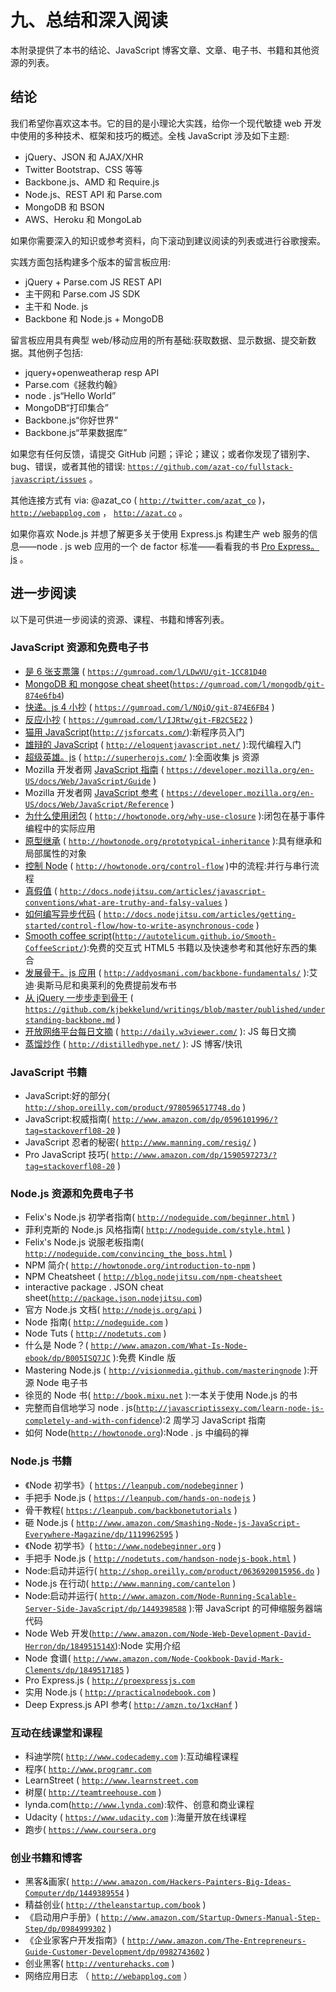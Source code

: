 # 九、总结和深入阅读

本附录提供了本书的结论、JavaScript 博客文章、文章、电子书、书籍和其他资源的列表。

## 结论

我们希望你喜欢这本书。它的目的是小理论大实践，给你一个现代敏捷 web 开发中使用的多种技术、框架和技巧的概述。全栈 JavaScript 涉及如下主题:

*   jQuery、JSON 和 AJAX/XHR
*   Twitter Bootstrap、CSS 等等
*   Backbone.js、AMD 和 Require.js
*   Node.js、REST API 和 Parse.com
*   MongoDB 和 BSON
*   AWS、Heroku 和 MongoLab

如果你需要深入的知识或参考资料，向下滚动到建议阅读的列表或进行谷歌搜索。

实践方面包括构建多个版本的留言板应用:

*   jQuery + Parse.com JS REST API
*   主干网和 Parse.com JS SDK
*   主干和 Node. js
*   Backbone 和 Node.js + MongoDB

留言板应用具有典型 web/移动应用的所有基础:获取数据、显示数据、提交新数据。其他例子包括:

*   jquery+openweatherap resp API
*   Parse.com《拯救约翰》
*   node . js“Hello World”
*   MongoDB“打印集合”
*   Backbone.js“你好世界”
*   Backbone.js“苹果数据库”

如果您有任何反馈，请提交 GitHub 问题；评论；建议；或者你发现了错别字、bug、错误，或者其他的错误: [`https://github.com/azat-co/fullstack-javascript/issues`](https://github.com/azat-co/fullstack-javascript/issues) 。

其他连接方式有 via: @azat_co ( [`http://twitter.com/azat_co`](http://twitter.com/azat_co) )， [`http://webapplog.com`](http://webapplog.com/) ， [`http://azat.co`](http://azat.co/) 。

如果你喜欢 Node.js 并想了解更多关于使用 Express.js 构建生产 web 服务的信息——node . js web 应用的一个 de factor 标准——看看我的书 [Pro Express。js](http://proexpressjs.com/) 。

## 进一步阅读

以下是可供进一步阅读的资源、课程、书籍和博客列表。

### JavaScript 资源和免费电子书

*   [是 6 张支票簿](https://gum.co/LDwVU/git-1CC81D40) ( [`https://gumroad.com/l/LDwVU/git-1CC81D40`](https://gumroad.com/l/LDwVU/git-1CC81D40)
*   [MongoDB 和 mongose cheat sheet](https://gum.co/mongodb/git-874e6fb4)([`https://gumroad.com/l/mongodb/git-874e6fb4`](https://gumroad.com/l/mongodb/git-874e6fb4))
*   [快递。js 4 小抄](https://gum.co/NQiQ/git-874E6FB4) ( [`https://gumroad.com/l/NQiQ/git-874E6FB4`](https://gumroad.com/l/NQiQ/git-874E6FB4) )
*   [反应小抄](https://gum.co/IJRtw/git-FB2C5E22) ( [`https://gumroad.com/l/IJRtw/git-FB2C5E22`](https://gumroad.com/l/IJRtw/git-FB2C5E22) )
*   [猫用 JavaScript](http://jsforcats.com/)([`http://jsforcats.com/`](http://jsforcats.com/)):新程序员入门
*   [雄辩的 JavaScript](http://eloquentjavascript.net/) ( [`http://eloquentjavascript.net/`](http://eloquentjavascript.net/) ):现代编程入门
*   [超级英雄。js](http://superherojs.com/) ( [`http://superherojs.com/`](http://superherojs.com/) ):全面收集 js 资源
*   Mozilla 开发者网 [JavaScript 指南](https://developer.mozilla.org/en-US/docs/JavaScript/Guide) ( [`https://developer.mozilla.org/en-US/docs/Web/JavaScript/Guide`](https://developer.mozilla.org/en-US/docs/Web/JavaScript/Guide) )
*   Mozilla 开发者网 [JavaScript 参考](https://developer.mozilla.org/en-US/docs/JavaScript/Reference) ( [`https://developer.mozilla.org/en-US/docs/Web/JavaScript/Reference`](https://developer.mozilla.org/en-US/docs/Web/JavaScript/Reference) )
*   [为什么使用闭包](http://howtonode.org/why-use-closure) ( [`http://howtonode.org/why-use-closure`](http://howtonode.org/why-use-closure) ):闭包在基于事件编程中的实际应用
*   [原型继承](http://howtonode.org/prototypical-inheritance) ( [`http://howtonode.org/prototypical-inheritance`](http://howtonode.org/prototypical-inheritance) ):具有继承和局部属性的对象
*   [控制 Node](http://howtonode.org/control-flow) ( [`http://howtonode.org/control-flow`](http://howtonode.org/control-flow) )中的流程:并行与串行流程
*   [真假值](http://docs.nodejitsu.com/articles/javascript-conventions/what-are-truthy-and-falsy-values) ( [`http://docs.nodejitsu.com/articles/javascript-conventions/what-are-truthy-and-falsy-values`](http://docs.nodejitsu.com/articles/javascript-conventions/what-are-truthy-and-falsy-values) )
*   [如何编写异步代码](http://docs.nodejitsu.com/articles/getting-started/control-flow/how-to-write-asynchronous-code) ( [`http://docs.nodejitsu.com/articles/getting-started/control-flow/how-to-write-asynchronous-code`](http://docs.nodejitsu.com/articles/getting-started/control-flow/how-to-write-asynchronous-code) )
*   [Smooth coffee script](http://autotelicum.github.com/Smooth-CoffeeScript/)([`http://autotelicum.github.io/Smooth-CoffeeScript/`](http://autotelicum.github.io/Smooth-CoffeeScript/)):免费的交互式 HTML5 书籍以及快速参考和其他好东西的集合
*   [发展骨干。js 应用](http://addyosmani.github.com/backbone-fundamentals/) ( [`http://addyosmani.com/backbone-fundamentals/`](http://addyosmani.com/backbone-fundamentals/) ):艾迪·奥斯马尼和奥莱利的免费提前发布书
*   [从 jQuery 一步步走到骨干](https://github.com/kjbekkelund/writings/blob/master/published/understanding-backbone.md) ( [`https://github.com/kjbekkelund/writings/blob/master/published/understanding-backbone.md`](https://github.com/kjbekkelund/writings/blob/master/published/understanding-backbone.md) )
*   [开放网络平台每日文摘](http://daily.w3viewer.com/) ( [`http://daily.w3viewer.com/`](http://daily.w3viewer.com/) ): JS 每日文摘
*   [蒸馏炒作](http://distilledhype.com/) ( [`http://distilledhype.net/`](http://distilledhype.net/) ): JS 博客/快讯

### JavaScript 书籍

*   JavaScript:好的部分( [`http://shop.oreilly.com/product/9780596517748.do`](http://shop.oreilly.com/product/9780596517748.do) )
*   JavaScript:权威指南( [`http://www.amazon.com/dp/0596101996/?tag=stackoverfl08-20`](http://www.amazon.com/dp/0596101996/?tag=stackoverfl08-20) )
*   JavaScript 忍者的秘密( [`http://www.manning.com/resig/`](http://www.manning.com/resig/) )
*   Pro JavaScript 技巧( [`http://www.amazon.com/dp/1590597273/?tag=stackoverfl08-20`](http://www.amazon.com/dp/1590597273/?tag=stackoverfl08-20) )

### Node.js 资源和免费电子书

*   Felix's Node.js 初学者指南( [`http://nodeguide.com/beginner.html`](http://nodeguide.com/beginner.html) )
*   菲利克斯的 Node.js 风格指南( [`http://nodeguide.com/style.html`](http://nodeguide.com/style.html) )
*   Felix's Node.js 说服老板指南( [`http://nodeguide.com/convincing_the_boss.html`](http://nodeguide.com/convincing_the_boss.html) )
*   NPM 简介( [`http://howtonode.org/introduction-to-npm`](http://howtonode.org/introduction-to-npm) )
*   NPM Cheatsheet ( [`http://blog.nodejitsu.com/npm-cheatsheet`](http://blog.nodejitsu.com/npm-cheatsheet)
*   interactive package . JSON cheat sheet([`http://package.json.nodejitsu.com`](http://package.json.nodejitsu.com/))
*   官方 Node.js 文档( [`http://nodejs.org/api`](http://nodejs.org/api) )
*   Node 指南( [`http://nodeguide.com`](http://nodeguide.com/) )
*   Node Tuts ( [`http://nodetuts.com`](http://nodetuts.com/) )
*   什么是 Node？( [`http://www.amazon.com/What-Is-Node-ebook/dp/B005ISQ7JC`](http://www.amazon.com/What-Is-Node-ebook/dp/B005ISQ7JC) ):免费 Kindle 版
*   Mastering Node.js ( [`http://visionmedia.github.com/masteringnode`](http://visionmedia.github.com/masteringnode) ):开源 Node 电子书
*   徐觅的 Node 书( [`http://book.mixu.net`](http://book.mixu.net/) ):一本关于使用 Node.js 的书
*   完整而自信地学习 node . js([`http://javascriptissexy.com/learn-node-js-completely-and-with-confidence`](http://javascriptissexy.com/learn-node-js-completely-and-with-confidence)):2 周学习 JavaScript 指南
*   如何 Node([`http://howtonode.org`](http://howtonode.org/)):Node . js 中编码的禅

### Node.js 书籍

*   《Node 初学书》( [`https://leanpub.com/nodebeginner`](https://leanpub.com/nodebeginner) )
*   手把手 Node.js ( [`https://leanpub.com/hands-on-nodejs`](https://leanpub.com/hands-on-nodejs) )
*   骨干教程( [`https://leanpub.com/backbonetutorials`](https://leanpub.com/backbonetutorials) )
*   砸 Node.js ( [`http://www.amazon.com/Smashing-Node-js-JavaScript-Everywhere-Magazine/dp/1119962595`](http://www.amazon.com/Smashing-Node-js-JavaScript-Everywhere-Magazine/dp/1119962595) )
*   《Node 初学书》( [`http://www.nodebeginner.org`](http://www.nodebeginner.org/) )
*   手把手 Node.js ( [`http://nodetuts.com/handson-nodejs-book.html`](http://nodetuts.com/handson-nodejs-book.html) )
*   Node:启动并运行( [`http://shop.oreilly.com/product/0636920015956.do`](http://shop.oreilly.com/product/0636920015956.do) )
*   Node.js 在行动( [`http://www.manning.com/cantelon`](http://www.manning.com/cantelon) )
*   Node:启动并运行( [`http://www.amazon.com/Node-Running-Scalable-Server-Side-JavaScript/dp/1449398588`](http://www.amazon.com/Node-Running-Scalable-Server-Side-JavaScript/dp/1449398588) ):带 JavaScript 的可伸缩服务器端代码
*   Node Web 开发([`http://www.amazon.com/Node-Web-Development-David-Herron/dp/184951514X`](http://www.amazon.com/Node-Web-Development-David-Herron/dp/184951514X)):Node 实用介绍
*   Node 食谱( [`http://www.amazon.com/Node-Cookbook-David-Mark-Clements/dp/1849517185`](http://www.amazon.com/Node-Cookbook-David-Mark-Clements/dp/1849517185) )
*   Pro Express.js ( [`http://proexpressjs.com`](http://proexpressjs.com/)
*   实用 Node.js ( [`http://practicalnodebook.com`](http://practicalnodebook.com/) )
*   Deep Express.js API 参考( [`http://amzn.to/1xcHanf`](http://amzn.to/1xcHanf) )

### 互动在线课堂和课程

*   科迪学院( [`http://www.codecademy.com`](http://www.codecademy.com/) ):互动编程课程
*   程序( [`http://www.programr.com`](http://www.programr.com/)
*   LearnStreet ( [`http://www.learnstreet.com`](http://www.learnstreet.com/)
*   树屋( [`http://teamtreehouse.com`](http://teamtreehouse.com/) )
*   lynda.com([`http://www.lynda.com`](http://www.lynda.com/)):软件、创意和商业课程
*   Udacity ( [`https://www.udacity.com`](https://www.udacity.com/) ):海量开放在线课程
*   跑步( [`https://www.coursera.org`](https://www.coursera.org/)

### 创业书籍和博客

*   黑客&画家( [`http://www.amazon.com/Hackers-Painters-Big-Ideas-Computer/dp/1449389554`](http://www.amazon.com/Hackers-Painters-Big-Ideas-Computer/dp/1449389554) )
*   精益创业( [`http://theleanstartup.com/book`](http://theleanstartup.com/book) )
*   《启动用户手册》( [`http://www.amazon.com/Startup-Owners-Manual-Step-Step/dp/0984999302`](http://www.amazon.com/Startup-Owners-Manual-Step-Step/dp/0984999302) )
*   《企业家客户开发指南》( [`http://www.amazon.com/The-Entrepreneurs-Guide-Customer-Development/dp/0982743602`](http://www.amazon.com/The-Entrepreneurs-Guide-Customer-Development/dp/0982743602) )
*   创业黑客( [`http://venturehacks.com`](http://venturehacks.com/) )
*   网络应用日志 （ [`http://webapplog.com`](http://webapplog.com/) ）